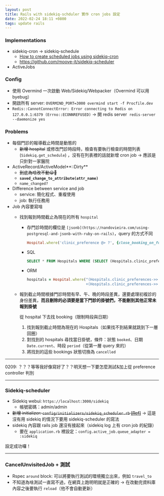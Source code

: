 ```yaml
---
layout: post
title: Rails with sidekiq-schduler 實作 cron jobs 設定
date: 2022-02-24 18:11 +0800
tags: update rails
---
```


### Implementations

- sidekiq-cron → sidekiq-schedule
    - [How to create scheduled jobs using sidekiq-cron](https://medium.com/geekculture/how-to-create-scheduled-jobs-in-rails-using-sidekiq-cron-dc5dee27eae5)
    - https://github.com/moove-it/sidekiq-scheduler
- ActiveJobs

### Config

- 使用 Overmind 一次啟動 Web/Sidekiq/Webpacker（Overmind 可以用 byebug）
- 開啟所有 server: `OVERMIND_PORT=3000 overmind start -f Procfile.dev`
- `Redis::CannotConnectError: Error connecting to Redis on 127.0.0.1:6379 (Errno::ECONNREFUSED)` → 開 redis server  `redis-server --daemonize yes`

### Problems

- 每個門診的報導截止時間是動態的
    - ~~新增 hospital~~ 或修改門診時段時，檢查有要執行檢查的時間列表(`Sidekiq.get_schedule`) ，沒有在列表裡的話就新增 cron job → 應該是只針對一家醫院
- ActiveRecord/ActiveModel**::Dirty**
    - ~~到底為啥改不動😀🔪~~
    - ****`saved_change_to_attribute(attr_name)`****
    - `name_changed?`
- Difference between service and job
    - service: 簡化程式、重複使用
    - job: 執行任務用
- Job 內容要寫啥
    - 找到報到時間截止為現在的所有 `hospital`
        - 存門診時間的欄位是 `[jsonb](https://nandovieira.com/using-postgresql-and-jsonb-with-ruby-on-rails)`，query 的方式不同

            ```ruby
            Hospital.where('clinic_preference @> ?', {close_booking_on_for_locale_first: -30}.to_json)
            ```

        - SQL

            ```sql
            SELECT * FROM Hospitals WHERE (SELECT (Hospitals.clinic_preferences->>'morning_starts_at')::int+(Hospitals.clinic_preferences->>'close_checkin_for_first')::int*60 FROM Hospitals) = 39600;
            ```

        - ORM

            ```ruby
            hospitals = Hospital.where("(Hospitals.clinic_preferences->>'morning_starts_at')::int
                                       +(Hospitals.clinic_preferences->>'close_checkin_for_first')::int*60 = ?", now)
            ```

    - 報到截止時間根據門診時間有早、午、晚的時段差異，還要處理初複診的身份差異，**而且刪除的必須要是當下門診的掛號們，不能刪到其他正常未報到掛號**

        從 hospital 下去找 booking（限制時段與日期）

        1. 找到報到截止時間為現在的 Hospitals（如果找不到結果就跳到下一層回圈）
        2. 對找到的 hospitals 尋找當日掛號，條件：狀態 `booked`、日期 `Date.current`、時段 `period`（從第一層 query 來的）
        3. 將找到的這些 bookings 狀態切換為 `cancelled`

---

0209: ？？？等等我好像寫好了？？明天想一下要怎麼測試&加上從 preference controller 判別

---

### Sidekiq-scheduler

- Sidekiq webui: `https://localhost:3000/sidekiq`
    - 帳號密碼：admin/admin
- ~~新增 initializer: `config/initializers/sidekiq_scheduler.rb` [[Ref]](https://github.com/moove-it/sidekiq-scheduler#manage-tasks-from-unicornrails-server)~~  → 這是沒有用 sidekiq 的情況下要用 sidekiq-scheduler 的寫法
- sidekiq 內容跟 rails job 還沒有接起來（sidekiq log 上有 cron job 的紀錄）
    - 要在 `application.rb`  裡設定：`config.active_job.queue_adapter = :sidekiq`

設定成功囉！

---

### CancelUnvisitedJob + 測試

- Rspec `around` block: 可以將要執行測試的環境獨立出來，例如 `travel_to`
- 不知道為啥測試一直寫不過，在網頁上跑明明就是正確的 → 在改動完資料庫內容之後要執行 `reload`（他不會自動更新）

